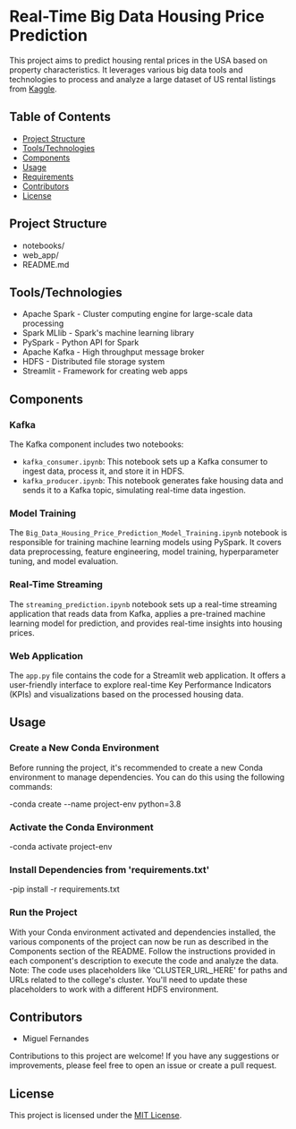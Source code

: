 # Real-Time Big Data Housing Price Prediction

This project aims to predict housing rental prices in the USA based on property characteristics. It leverages various big data tools and technologies to process and analyze a large dataset of US rental listings from [Kaggle](https://www.kaggle.com/datasets/austinreese/usa-housing-listings).

## Table of Contents
- [Project Structure](#project-structure)
- [Tools/Technologies](#tools/technologies)
- [Components](#components)
- [Usage](#usage)
- [Requirements](#requirements)
- [Contributors](#contributors)
- [License](#license)

## Project Structure

- notebooks/
- web_app/
- README.md

## Tools/Technologies

- Apache Spark - Cluster computing engine for large-scale data processing
- Spark MLlib - Spark's machine learning library
- PySpark - Python API for Spark
- Apache Kafka - High throughput message broker
- HDFS - Distributed file storage system
- Streamlit - Framework for creating web apps

## Components

### Kafka

The Kafka component includes two notebooks:
- `kafka_consumer.ipynb`: This notebook sets up a Kafka consumer to ingest data, process it, and store it in HDFS.
- `kafka_producer.ipynb`: This notebook generates fake housing data and sends it to a Kafka topic, simulating real-time data ingestion.

### Model Training

The `Big_Data_Housing_Price_Prediction_Model_Training.ipynb` notebook is responsible for training machine learning models using PySpark. It covers data preprocessing, feature engineering, model training, hyperparameter tuning, and model evaluation.

### Real-Time Streaming

The `streaming_prediction.ipynb` notebook sets up a real-time streaming application that reads data from Kafka, applies a pre-trained machine learning model for prediction, and provides real-time insights into housing prices.

### Web Application

The `app.py` file contains the code for a Streamlit web application. It offers a user-friendly interface to explore real-time Key Performance Indicators (KPIs) and visualizations based on the processed housing data.

## Usage

### Create a New Conda Environment

Before running the project, it's recommended to create a new Conda environment to manage dependencies. You can do this using the following commands:

-conda create --name project-env python=3.8

### Activate the Conda Environment

-conda activate project-env

### Install Dependencies from 'requirements.txt'

-pip install -r requirements.txt

### Run the Project 

With your Conda environment activated and dependencies installed, the various components of the project can now be run as described in the Components section of the README. Follow the instructions provided in each component's description to execute the code and analyze the data.
Note: The code uses placeholders like 'CLUSTER_URL_HERE' for paths and URLs related to the college's cluster. You'll need to update these placeholders to work with a different HDFS environment.

## Contributors

- Miguel Fernandes

Contributions to this project are welcome! If you have any suggestions or improvements, please feel free to open an issue or create a pull request.

## License

This project is licensed under the [MIT License](LICENSE).


